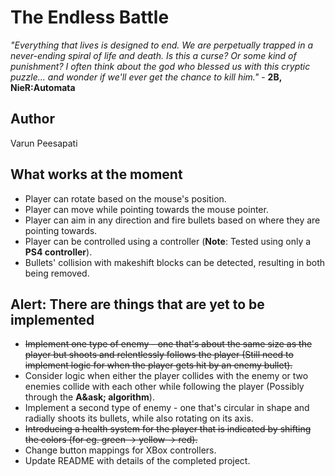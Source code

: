 # The Endless Battle

*"Everything that lives is designed to end. We are perpetually trapped in a never-ending spiral of life and death. Is this a curse? Or some kind of punishment? I often think about the god who blessed us with this cryptic puzzle... and wonder if we'll ever get the chance to kill him."* - **2B, NieR:Automata**

## Author
Varun Peesapati

## What works at the moment
* Player can rotate based on the mouse's position.
* Player can move while pointing towards the mouse pointer.
* Player can aim in any direction and fire bullets based on where they are pointing towards.
* Player can be controlled using a controller (**Note**: Tested using only a **PS4 controller**).
* Bullets' collision with makeshift blocks can be detected, resulting in both being removed.

## Alert: There are things that are yet to be implemented
* ~~Implement one type of enemy - one that's about the same size as the player but shoots and relentlessly follows the player (Still need to implement logic for when the player gets hit by an enemy bullet).~~
* Consider logic when either the player collides with the enemy or two enemies collide with each other while following the player (Possibly through the **A&ask; algorithm**).
* Implement a second type of enemy - one that's circular in shape and radially shoots its bullets, while also rotating on its axis.
* ~~Introducing a health system for the player that is indicated by shifting the colors (for eg. green &#8594; yellow &#8594; red).~~
* Change button mappings for XBox controllers.
* Update README with details of the completed project.